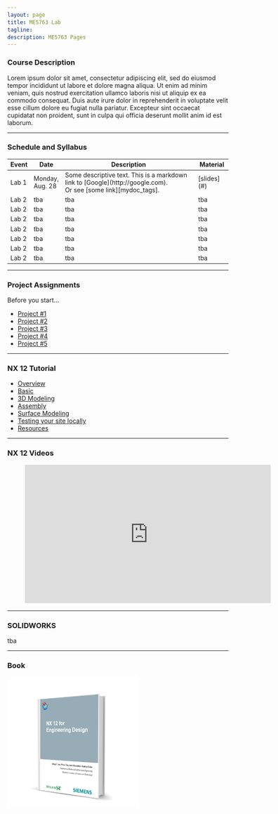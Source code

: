 ```yaml
---
layout: page
title: ME5763 Lab
tagline: 
description: ME5763 Pages
---
```

### Course Description
Lorem ipsum dolor sit amet, consectetur adipiscing elit, sed do eiusmod tempor incididunt ut labore et dolore magna aliqua. Ut enim ad minim veniam, quis nostrud exercitation ullamco laboris nisi ut aliquip ex ea commodo consequat. Duis aute irure dolor in reprehenderit in voluptate velit esse cillum dolore eu fugiat nulla pariatur. Excepteur sint occaecat cupidatat non proident, sunt in culpa qui officia deserunt mollit anim id est laborum.

---



### Schedule and Syllabus
<table>
<colgroup>
<col width="10%" />
<col width="10%" />
<col width="60%" />
<col width="15%" />
</colgroup>
<thead>
<tr class="header">
<th>Event</th>
<th>Date</th>
<th>Description</th>
<th>Material</th>
</tr>
</thead>
<tbody>
<tr>
<td markdown="span">Lab 1</td>
<td markdown="span">Monday, Aug. 28</td>
<td markdown="span">Some descriptive text. This is a markdown link to [Google](http://google.com). <br/> Or see [some link][mydoc_tags].</td>
<td markdown="span">[slides](#)</td>
</tr>

<tr>
<td markdown="span">Lab 2</td>
<td markdown="span">tba</td>
<td markdown="span">tba</td>
<td markdown="span">tba</td>
</tr>

<tr>
<td markdown="span">Lab 2</td>
<td markdown="span">tba</td>
<td markdown="span">tba</td>
<td markdown="span">tba</td>
</tr>

<tr>
<td markdown="span">Lab 2</td>
<td markdown="span">tba</td>
<td markdown="span">tba</td>
<td markdown="span">tba</td>
</tr>

<tr>
<td markdown="span">Lab 2</td>
<td markdown="span">tba</td>
<td markdown="span">tba</td>
<td markdown="span">tba</td>
</tr>

<tr>
<td markdown="span">Lab 2</td>
<td markdown="span">tba</td>
<td markdown="span">tba</td>
<td markdown="span">tba</td>
</tr>

<tr>
<td markdown="span">Lab 2</td>
<td markdown="span">tba</td>
<td markdown="span">tba</td>
<td markdown="span">tba</td>
</tr>

<tr>
<td markdown="span">Lab 2</td>
<td markdown="span">tba</td>
<td markdown="span">tba</td>
<td markdown="span">tba</td>
</tr>

</tbody>
</table>

---

### <a id="projects">Project Assignments</a>

Before you start...

- [Project #1](pages/project-1.html)
- [Project #2](pages/project-1.html)
- [Project #3](pages/project-1.html)
- [Project #4](pages/project-1.html)
- [Project #5](pages/project-1.html)

---

### NX 12 Tutorial

- [Overview](pages/overview.html)
- [Basic](pages/independent_site.html)
- [3D Modeling](pages/user_site.html)
- [Assembly](pages/nojekyll.html)
- [Surface Modeling](pages/project_site.html)
- [Testing your site locally](pages/local_test.html)
- [Resources](pages/resources.html)

---

### NX 12 Videos

<figure class="video_container">
  <iframe width="560" height="315" src="https://www.youtube.com/embed/v-XY5_FhXM0?rel=0" frameborder="0" allow="autoplay; encrypted-media" allowfullscreen></iframe>
</figure>



---

### SOLIDWORKS

tba

---


### Book
<img src='assets/images/NX12_for_engineering_design.png' width='300'>


